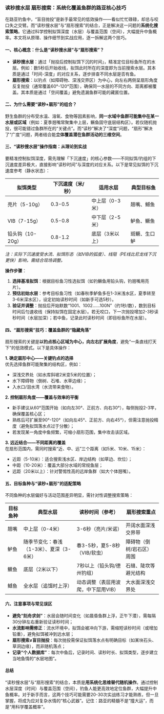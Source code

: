

### 读秒搜水层 扇形搜索：系统化覆盖鱼群的路亚核心技巧

在路亚钓鱼中，“盲目抛投”是新手最常见的低效操作——看似忙忙碌碌，却总与咬口失之交臂。而“读秒搜水层”与“扇形搜索”的结合，正是解决这一问题的**系统化搜索策略**。它通过科学控制拟饵深度（水层）与覆盖范围（空间），大幅提升中鱼概率。本文将从原理、操作细节到实战应用，逐一拆解这两个技巧。


#### 一、核心概念：什么是“读秒搜水层”与“扇形搜索”？
- **读秒搜水层**：通过「抛投后控制拟饵下沉的时间」，精准定位目标鱼所在的水层。例如：数5秒后开始收线，拟饵此时所在的深度即为当前搜索水层。其本质是通过「时间-深度」的对应关系，逐步排查不同水层是否有鱼。  
- **扇形搜索**：以钓点（如障碍物、深浅交界区）为中心，向左右两侧呈扇形角度反复抛投（通常覆盖60°-120°范围），确保同一水层的不同方向、距离都被覆盖。其本质是通过「空间覆盖」避免遗漏鱼群可能的藏匿位置。  


#### 二、为什么需要“读秒+扇形”的组合？
野生鱼群的分布受水温、溶氧、食物等因素影响，**同一水域中鱼群可能集中在某一水层或区域**（例如：夏季翘嘴常聚集中上层，鳜鱼固守底层结构区）。若仅随机抛投，很可能错过鱼群所在的“关键点”。而“读秒”解决了“深度”问题，“扇形”解决了“广度”问题，两者结合能**立体覆盖潜在鱼群活动的三维空间**。


#### 三、“读秒搜水层”操作指南：从理论到实战  
要精准控制拟饵深度，需先理解「下沉速度」的核心参数——不同拟饵/钓组的下沉速度差异极大，直接影响“读秒时间”与深度的对应关系。以下是常见拟饵的下沉速度参考（静水状态）：  

| 拟饵类型       | 下沉速度（米/秒） | 适用水层       | 典型目标鱼       |  
|----------------|--------------------|----------------|------------------|  
| 亮片（5-10g）  | 0.3-0.5            | 中上层（0-3米）| 翘嘴、鳡鱼       |  
| VIB（7-15g）   | 0.5-0.8            | 中下层（2-5米）| 鲈鱼、鳜鱼       |  
| 铅头钩（10-20g）| 0.8-1.2            | 底层（3米以上）| 斑鳜、生口鲈     |  

*注：实际下沉速度受水流、拟饵形态（如VIB的弧度）、线阻（PE线比尼龙线下沉更快）影响，需结合现场调整。*  

**操作步骤**：  
1. **选择基准拟饵**：根据目标鱼习性选拟饵（如钓鳜鱼用铅头钩，钓翘嘴用亮片）。  
2. **预估初始水层**：参考目标鱼习性（如春秋季鲈鱼多在1-3米浅水区，夏季转至3-6米深水区），设定初始读秒时间（如新手可选5秒）。  
3. **验证并调整**：抛投后开始默数“1001、1002……100N”（约1秒/数），数到目标时间后匀速收线（保持拟饵在固定水层）。若无咬口，下一次抛投增加2-3秒读秒时间（水层加深）；若中鱼，记录此时读秒时间（即目标鱼所在水层）。  


#### 四、“扇形搜索”技巧：覆盖鱼群的“隐藏角落”  
扇形搜索的关键是**以钓点核心区域为中心，向左右扩展角度**，避免“一条直线打天下”的低效模式。以下是具体操作：  

**1. 确定扇形中心——关键钓点的选择**  
优先选择鱼群可能聚集的结构区，例如：  
- 深浅交界处（如水库斜坡2米变5米的位置）；  
- 水下障碍物（倒树、石堆、水草边缘）；  
- 入水口/洄水湾（水流带来食物）。  

**2. 控制扇形角度——覆盖与效率的平衡**  
- 新手建议从60°范围开始（如向左30°、正前方、向右30°），每侧抛投2-3竿，确保覆盖核心区；  
- 熟练后可扩展至90°-120°（如向左45°、正前方、向右45°），但需注意抛投精度（避免拟饵落水点过于分散）；  
- 若发现某一角度中鱼频繁，可缩小扇形范围，集中攻击该区域。  

**3. 远近结合——不同距离的覆盖**  
在扇形范围内，需同时搜索“近、中、远”三个距离（如5米、10米、15米）：  
- 近距（5-10米）：适合搜索浅水区、岸边结构（如草边、坎位）；  
- 中距（10-20米）：覆盖大部分水域的常规鱼层；  
- 远距（20米以上）：针对警惕性高的远岸鱼群（如大个体翘嘴）。  


#### 五、目标鱼种与“读秒+扇形”的适配策略  
不同鱼种的水层偏好与活动范围差异明显，需针对性调整搜索策略：  

| 目标鱼种 | 典型水层       | 读秒时间（参考） | 扇形搜索重点        |  
|----------|----------------|--------------------|---------------------|  
| 翘嘴     | 中上层（0-4米）| 3-6秒（亮片/米诺） | 开阔水面深浅交界带  |  
| 鲈鱼     | 随季节变化：春浅（1-3米）、夏深（3-6米） | 春3-5秒，夏5-8秒（VIB/软虫） | 障碍物（倒树/岩石区）周围 |  
| 鳜鱼     | 底层（2米以下）| 7秒以上（铅头钩/德州钓组） | 石缝、陡坎等避光结构 |  
| 鳡鱼     | 全水层（追饵时上浮）| 动态调整（表层用波爬，中下层用VIB） | 大水面深浅交界处  |  


#### 六、注意事项与常见误区  
- **避免“刻舟求剑”**：水层会随时间变化（如晨昏鱼群上浮，正午下潜），需每隔30分钟左右重新验证读秒时间；  
- **水流影响需修正**：流水环境中，拟饵会被冲向下游，需缩短读秒时间（或增加铅重），避免拟饵被冲到远水层；  
- **扇形搜索≠盲目抛投**：每次抛投需保证拟饵落水点有明确目标（如某块石头、草洞边缘），而非随机落点；  
- **记录“个人数据库”**：每次中鱼后，记录时间、读秒时长、拟饵类型，逐步建立当地鱼情的“水层地图”。  


#### 总结  
“读秒搜水层”与“扇形搜索”的结合，本质是**用系统化思维替代随机操作**。通过控制水层深度（时间）与覆盖范围（空间），钓鱼人能更高效地定位鱼群，大幅提升中鱼概率。对于新手而言，这两个技巧可能需要20-30次实战练习才能熟练，但一旦掌握，将成为应对复杂水情的“核心武器”。记住：路亚的精髓不是“撞大运”，而是“用科学覆盖概率”。
